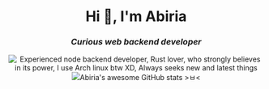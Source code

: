 <h1 align="center">Hi 👋, I'm Abiria</h1>
<h3 align="center"><em>Curious web backend developer</em></h3>
<div align="center">
  <img src="https://readme-typing-svg.herokuapp.com?font=Fira+Code&pause=1000&center=true&width=550&lines=Experienced+node+backend+developer;Rust+lover%2C+who+strongly+believes+in+its+power;I+use+Arch+linux+btw+XD;Always+seeks+new+and+latest+things" alt="Experienced node backend developer, Rust lover, who strongly believes in its power, I use Arch linux btw XD, Always seeks new and latest things">
</div>

<div align="center">
  <picture>
    <source media="(prefers-color-scheme: dark)" srcset="https://github-readme-stats.vercel.app/api?username=abiriadev&title_color=9e76df&text_color=b6c1ce&icon_color=ac89e3&bg_color=00000000&hide_border=true&show_icons=true&include_all_commits=true&count_private=true&custom_title=Abiria%27s%20awesome%20GitHub%20stats%20%3E%E3%85%82%3C">
    <source media="(prefers-color-scheme: light)" srcset="https://github-readme-stats.vercel.app/api?username=abiriadev&title_color=9062da&icon_color=9e76df&bg_color=00000000&hide_border=true&show_icons=true&include_all_commits=true&count_private=true&custom_title=Abiria%27s%20awesome%20GitHub%20stats%20%3E%E3%85%82%3C">
    <img alt="Abiria's awesome GitHub stats >ㅂ<" src="https://github-readme-stats.vercel.app/api?username=abiriadev&title_color=9062da&icon_color=9e76df&bg_color=00000000&hide_border=true&show_icons=true&include_all_commits=true&count_private=true&custom_title=Abiria%27s%20awesome%20GitHub%20stats%20%3E%E3%85%82%3C">
  </picture>
</div>
